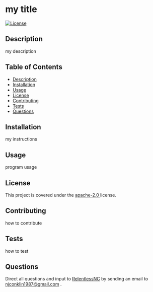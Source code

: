 
# my title
[![License](https://img.shields.io/badge/License-Apache_2.0-blue.svg)](https://opensource.org/licenses/Apache-2.0)

## Description

<a name="description"></a>
my description

## Table of Contents

- [Description](#description)
- [Installation](#installation)
- [Usage](usage)
- [License](license)
- [Contributing](contributing)
- [Tests](tests)
- [Questions](questions)

## Installation

<a name="installation"></a>
my instructions

## Usage

<a name="usage"></a>
program usage

## License

<a name="license"></a>
This project is covered under the <a href="https://opensource.org/licenses/Apache-2.0"> apache-2.0 </a> license.

## Contributing

<a name="contributing"></a>
how to contribute

## Tests

<a name="tests"></a>
how to test

## Questions

<a name="questions"></a>
Direct all questions and input to <a href="https://github.com/RelentlessNC">RelentlessNC</a> by sending an email to <a href="mailto:njconklin1987@gmail.com">njconklin1987@gmail.com </a>.
